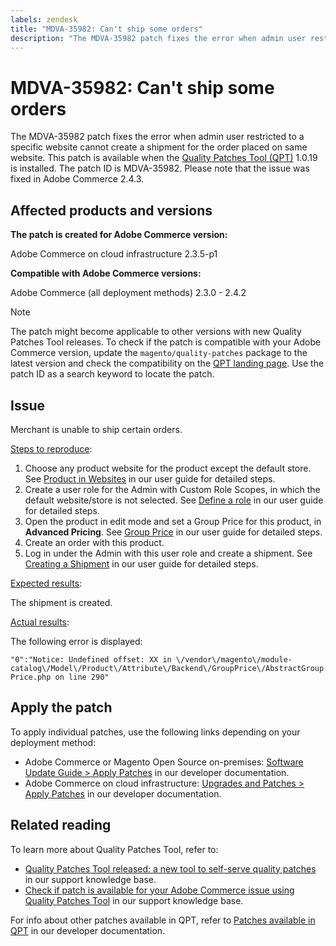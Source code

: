 ```yaml
---
labels: zendesk
title: "MDVA-35982: Can't ship some orders"
description: "The MDVA-35982 patch fixes the error when admin user restricted to a specific website cannot create a shipment for the order placed on same website. This patch is available when the [Quality Patches Tool (QPT)](https://support.magento.com/hc/en-us/articles/360047139492) 1.0.19 is installed. The patch ID is MDVA-35982. Please note that the issue was fixed in Adobe Commerce 2.4.3."
---
```


# MDVA-35982: Can't ship some orders

The MDVA-35982 patch fixes the error when admin user restricted to a specific website cannot create a shipment for the order placed on same website. This patch is available when the [Quality Patches Tool (QPT)](https://support.magento.com/hc/en-us/articles/360047139492) 1.0.19 is installed. The patch ID is MDVA-35982. Please note that the issue was fixed in Adobe Commerce 2.4.3.

## Affected products and versions

**The patch is created for Adobe Commerce version:**

Adobe Commerce on cloud infrastructure 2.3.5-p1

**Compatible with Adobe Commerce versions:**

Adobe Commerce (all deployment methods) 2.3.0 - 2.4.2

>[!NOTE]
>
>The patch might become applicable to other versions with new Quality Patches Tool releases. To check if the patch is compatible with your Adobe Commerce version, update the `magento/quality-patches` package to the latest version and check the compatibility on the [QPT landing page](https://devdocs.magento.com/quality-patches/tool.html#patch-grid). Use the patch ID as a search keyword to locate the patch.

## Issue

Merchant is unable to ship certain orders.

<u>Steps to reproduce</u>:

1. Choose any product website for the product except the default store. See [Product in Websites](https://docs.magento.com/user-guide/catalog/settings-basic-websites.html) in our user guide for detailed steps.
1. Create a user role for the Admin with Custom Role Scopes, in which the default website/store is not selected. See [Define a role](https://docs.magento.com/user-guide/system/permissions-user-roles.html#define-a-role) in our user guide for detailed steps.
1. Open the product in edit mode and set a Group Price for this product, in **Advanced Pricing**. See [Group Price](https://docs.magento.com/user-guide/catalog/product-price-group.html) in our user guide for detailed steps.
1. Create an order with this product.
1. Log in under the Admin with this user role and create a shipment. See [Creating a Shipment](https://docs.magento.com/user-guide/sales/shipments-create.html) in our user guide for detailed steps.

<u>Expected results</u>:

The shipment is created.

<u>Actual results</u>:

The following error is displayed:

 `"0":"Notice: Undefined offset: XX in \/vendor\/magento\/module-catalog\/Model\/Product\/Attribute\/Backend\/GroupPrice\/AbstractGroupPrice.php on line 290"`

## Apply the patch

To apply individual patches, use the following links depending on your deployment method:

* Adobe Commerce or Magento Open Source on-premises: [Software Update Guide > Apply Patches](https://devdocs.magento.com/guides/v2.4/comp-mgr/patching/mqp.html) in our developer documentation.
* Adobe Commerce on cloud infrastructure: [Upgrades and Patches > Apply Patches](https://devdocs.magento.com/cloud/project/project-patch.html) in our developer documentation.

## Related reading

To learn more about Quality Patches Tool, refer to:

* [Quality Patches Tool released: a new tool to self-serve quality patches](https://support.magento.com/hc/en-us/articles/360047139492) in our support knowledge base.
* [Check if patch is available for your Adobe Commerce issue using Quality Patches Tool](https://support.magento.com/hc/en-us/articles/360047125252) in our support knowledge base.

For info about other patches available in QPT, refer to [Patches available in QPT](https://devdocs.magento.com/quality-patches/tool.html#patch-grid) in our developer documentation.